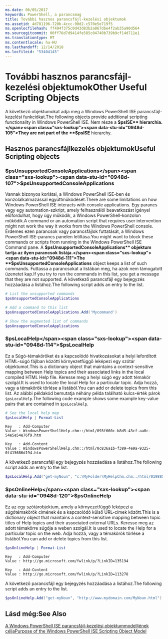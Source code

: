 ```yaml
---
ms.date: 06/05/2017
keywords: PowerShell, a parancsmag
title: További hasznos parancsfájl-kezelési objektumok
ms.assetid: 4d781196-720b-4ccc-90d2-c570e5e719f5
ms.openlocfilehash: ff494f375c0d43d83b2a067dbe4f2ab35a90d564
ms.sourcegitcommit: 00ff76d7d9414fe585c04740b739b9cf14d711e1
ms.translationtype: MT
ms.contentlocale: hu-HU
ms.lasthandoff: 12/14/2018
ms.locfileid: "53404145"
---
```

# <a name="other-useful-scripting-objects"></a><span data-ttu-id="0948d-103">További hasznos parancsfájl-kezelési objektumok</span><span class="sxs-lookup"><span data-stu-id="0948d-103">Other Useful Scripting Objects</span></span>

<span data-ttu-id="0948d-104">A következő objektumokat adja meg a Windows PowerShell ISE parancsfájl-kezelési funkciókat.</span><span class="sxs-lookup"><span data-stu-id="0948d-104">The following objects provide additional scripting functionality in Windows PowerShell ISE.</span></span> <span data-ttu-id="0948d-105">Nem része a **$psISE** hierarchia.</span><span class="sxs-lookup"><span data-stu-id="0948d-105">They are not part of the **$psISE** hierarchy.</span></span>

## <a name="useful-scripting-objects"></a><span data-ttu-id="0948d-106">Hasznos parancsfájlkezelés objektumok</span><span class="sxs-lookup"><span data-stu-id="0948d-106">Useful Scripting objects</span></span>

### <a name="psunsupportedconsoleapplications"></a><span data-ttu-id="0948d-107">$psUnsupportedConsoleApplications</span><span class="sxs-lookup"><span data-stu-id="0948d-107">$psUnsupportedConsoleApplications</span></span>

<span data-ttu-id="0948d-108">Vannak bizonyos korlátai, a Windows PowerShell ISE-ben és konzolalkalmazással együttműködését.</span><span class="sxs-lookup"><span data-stu-id="0948d-108">There are some limitations on how Windows PowerShell ISE interacts with console applications.</span></span> <span data-ttu-id="0948d-109">Egy parancs vagy egy automation-szkript, amely felhasználói beavatkozást igényel előfordulhat, hogy úgy működik, a Windows PowerShell-konzolon működik.</span><span class="sxs-lookup"><span data-stu-id="0948d-109">A command or an automation script that requires user intervention might not work the way it works from the Windows PowerShell console.</span></span> <span data-ttu-id="0948d-110">Érdemes ezen parancsok vagy parancsfájlok futtatását, a Windows PowerShell ISE-parancs panelen letiltása.</span><span class="sxs-lookup"><span data-stu-id="0948d-110">You might want to block these commands or scripts from running in the Windows PowerShell ISE Command pane.</span></span> <span data-ttu-id="0948d-111">A **$psUnsupportedConsoleApplications** objektum tartja az ilyen parancsok listája.</span><span class="sxs-lookup"><span data-stu-id="0948d-111">The **$psUnsupportedConsoleApplications** object keeps a list of such commands.</span></span> <span data-ttu-id="0948d-112">Futtassa a parancsokat a listában meg, ha azok nem támogatott üzenetet kap.</span><span class="sxs-lookup"><span data-stu-id="0948d-112">If you try to run the commands in this list, you get a message that they are not supported.</span></span> <span data-ttu-id="0948d-113">A következő parancsfájl egy bejegyzés hozzáadása a listához.</span><span class="sxs-lookup"><span data-stu-id="0948d-113">The following script adds an entry to the list.</span></span>

```powershell
# List the unsupported commands
$psUnsupportedConsoleApplications

# Add a command to this list
$psUnsupportedConsoleApplications.Add('Mycommand')

# Show the augmented list of commands
$psUnsupportedConsoleApplications
```

### <a name="pslocalhelp"></a><span data-ttu-id="0948d-114">$psLocalHelp</span><span class="sxs-lookup"><span data-stu-id="0948d-114">$psLocalHelp</span></span>

<span data-ttu-id="0948d-115">Ez a Súgó-témaköröket és a kapcsolódó hivatkozásokat a helyi lefordított HTML-súgó fájlban közötti környezetfüggő leképezi egy szótár objektumot.</span><span class="sxs-lookup"><span data-stu-id="0948d-115">This is a dictionary object that maintains a context-sensitive mapping between Help topics and their associated links in the local compiled HTML Help file.</span></span> <span data-ttu-id="0948d-116">Keresse meg a helyi súgó egy adott témakör szolgál.</span><span class="sxs-lookup"><span data-stu-id="0948d-116">It is used to locate the local Help for a particular topic.</span></span> <span data-ttu-id="0948d-117">Adja hozzá, vagy a témakörök törlése a listából.</span><span class="sxs-lookup"><span data-stu-id="0948d-117">You can add or delete topics from this list.</span></span> <span data-ttu-id="0948d-118">Az alábbi példakód bemutatja néhány példa található kulcs-érték párok `$psLocalHelp`.</span><span class="sxs-lookup"><span data-stu-id="0948d-118">The following code example shows some example key-value pairs that are contained in `$psLocalHelp`.</span></span>

```powershell
# See the local help map
$psLocalHelp | Format-List
```

```output
Key   : Add-Computer
Value : WindowsPowerShellHelp.chm::/html/093f660c-b8d5-43cf-aa0c-54e5e54e76f9.htm

Key   : Add-Content
Value : WindowsPowerShellHelp.chm::/html/0c836a1b-f389-4e9a-9325-0f415686d194.htm
```

<span data-ttu-id="0948d-119">A következő parancsfájl egy bejegyzés hozzáadása a listához.</span><span class="sxs-lookup"><span data-stu-id="0948d-119">The following script adds an entry to the list.</span></span>

```powershell
$psLocalHelp.Add("get-myNoun", "c:\MyFolder\MyHelpChm.chm::/html/0198854a-1298-57ae-aa0c-87b5e5a84712.htm")
```

### <a name="psonlinehelp"></a><span data-ttu-id="0948d-120">$psOnlineHelp</span><span class="sxs-lookup"><span data-stu-id="0948d-120">$psOnlineHelp</span></span>

<span data-ttu-id="0948d-121">Ez az egy szótárobjektum, amely a környezetfüggő leképezi a súgótémakörök címének és a kapcsolódó külső URL-címek között.</span><span class="sxs-lookup"><span data-stu-id="0948d-121">This is a dictionary object that maintains a context-sensitive mapping between topic titles of Help topics and their associated external URLs.</span></span> <span data-ttu-id="0948d-122">Keresse meg az adott témakörre súgója a weben szolgál.</span><span class="sxs-lookup"><span data-stu-id="0948d-122">It is used to locate the Help for a particular topic on the web.</span></span> <span data-ttu-id="0948d-123">Adja hozzá, vagy a témakörök törlése a listából.</span><span class="sxs-lookup"><span data-stu-id="0948d-123">You can add or delete topics from this list.</span></span>

```powershell
$psOnlineHelp | Format-List
```

```output
Key   : Add-Computer
Value : http://go.microsoft.com/fwlink/p/?LinkID=135194

Key   : Add-Content
Value : http://go.microsoft.com/fwlink/p/?LinkID=113278
```

<span data-ttu-id="0948d-124">A következő parancsfájl egy bejegyzés hozzáadása a listához.</span><span class="sxs-lookup"><span data-stu-id="0948d-124">The following script adds an entry to the list.</span></span>

```powershell
$psOnlineHelp.Add("get-myNoun", "http://www.mydomain.com/MyNoun.html")
```

## <a name="see-also"></a><span data-ttu-id="0948d-125">Lásd még:</span><span class="sxs-lookup"><span data-stu-id="0948d-125">See Also</span></span>

[<span data-ttu-id="0948d-126">A Windows PowerShell ISE parancsfájl-kezelési objektummodelljének célja</span><span class="sxs-lookup"><span data-stu-id="0948d-126">Purpose of the Windows PowerShell ISE Scripting Object Model</span></span>](../components/ise/object-model/Purpose-of-the-Windows-PowerShell-ISE-Scripting-Object-Model.md)